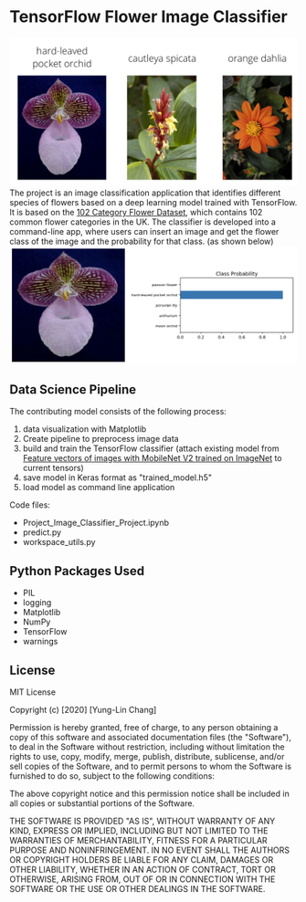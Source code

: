 # TensorFlow Flower Image Classifier
![alt text](https://github.com/yunglinchang/TensorFlow_image_classifier/blob/master/assets/Flowers.png?raw=true)
The project is an image classification application that identifies different species of flowers based on a deep learning model trained with TensorFlow. It is based on the [102 Category Flower Dataset](http://www.robots.ox.ac.uk/~vgg/data/flowers/102/index.html), which contains 102 common flower categories in the UK. The classifier is developed into a command-line app, where users can insert an image and get the flower class of the image and the probability for that class. (as shown below)
![alt text](https://github.com/yunglinchang/TensorFlow_image_classifier/blob/master/assets/inference_example.png?raw=true)

## Data Science Pipeline
The contributing model consists of the following process:
1. data visualization with Matplotlib
2. Create pipeline to preprocess image data 
3. build and train the TensorFlow classifier (attach existing model from [Feature vectors of images with MobileNet V2 trained on ImageNet](https://tfhub.dev/google/tf2-preview/mobilenet_v2/feature_vector/4) to current tensors)
4. save model in Keras format as "trained_model.h5"
5. load model as command line application

Code files:
* Project_Image_Classifier_Project.ipynb
* predict.py
* workspace_utils.py

## Python Packages Used
* PIL 
* logging
* Matplotlib
* NumPy
* TensorFlow
* warnings

## License
MIT License

Copyright (c) [2020] [Yung-Lin Chang]

Permission is hereby granted, free of charge, to any person obtaining a copy of this software and associated documentation files (the "Software"), to deal in the Software without restriction, including without limitation the rights to use, copy, modify, merge, publish, distribute, sublicense, and/or sell copies of the Software, and to permit persons to whom the Software is furnished to do so, subject to the following conditions:

The above copyright notice and this permission notice shall be included in all copies or substantial portions of the Software.

THE SOFTWARE IS PROVIDED "AS IS", WITHOUT WARRANTY OF ANY KIND, EXPRESS OR IMPLIED, INCLUDING BUT NOT LIMITED TO THE WARRANTIES OF MERCHANTABILITY, FITNESS FOR A PARTICULAR PURPOSE AND NONINFRINGEMENT. IN NO EVENT SHALL THE AUTHORS OR COPYRIGHT HOLDERS BE LIABLE FOR ANY CLAIM, DAMAGES OR OTHER LIABILITY, WHETHER IN AN ACTION OF CONTRACT, TORT OR OTHERWISE, ARISING FROM, OUT OF OR IN CONNECTION WITH THE SOFTWARE OR THE USE OR OTHER DEALINGS IN THE SOFTWARE.
